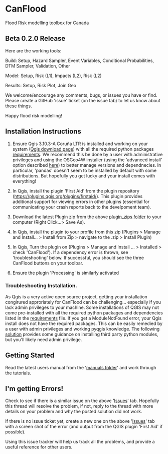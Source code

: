 # CanFlood
Flood Risk modelling toolbox for Canada

## Beta 0.2.0 Release

Here are the working tools:

  Build: Setup, Hazard Sampler, Event Variables, Conditional Probabilities, DTM Sampler, Validation, Other

  Model: Setup, Risk (L1), Impacts (L2), Risk (L2)

  Results: Setup, Risk Plot, Join Geo

We welcome/encourage any comments, bugs, or issues you have or find. Please create a GitHub 'issue' ticket (on the issue tab) to let us know about these things.

Happy flood risk modelling!

## Installation Instructions 

1) Ensure Qgis 3.10.3-A Coruña LTR is installed and working on your system ([Qgis download page](https://qgis.org/en/site/forusers/download.html)) with all the required python packages [requirements](https://github.com/IBIGroupCanWest/CanFlood/tree/master/requirements). We recommend this be done by a user with administrative privileges and using the OSGeo4W installer (using the 'advanced install' option described [here](https://github.com/IBIGroupCanWest/CanFlood/issues/6#issuecomment-592091488)) to better manage versions and dependnecies.  In particular, 'pandas' doesn't seem to be installed by default with some distributions.  But hopefully you get lucky and your install comes with everything!

2) In Qgis, install the plugin 'First Aid' from the plugin repository (https://plugins.qgis.org/plugins/firstaid/). This plugin provides additional support for viewing errors in other plugins (essential for communicating your crash reports back to the develpoment team).

3) Download the latest Plugin zip from the above [plugin_zips folder](https://github.com/IBIGroupCanWest/CanFlood/tree/master/plugin_zips) to your computer (Right Click...> Save As).

4) In Qgis, install the plugin to your profile from this zip  (Plugins > Manage and Install... > Install from Zip > navigate to the .zip > Install Plugin)

5) In Qgis, Turn the plugin on (Plugins > Manage and Install ... > Installed > check 'CanFlood'). If a dependency error is thrown, see 'troubleshooting' below.  If successful, you should see the three CanFlood buttons on your toolbar.

6) Ensure the plugin 'Processing' is similarly activated

### Troubleshooting Installation.

As Qgis is a very active open source project, getting your installation congirured approriately for CanFlood can be challenging... especially if you lack admin privileges to your machine. Some installations of QGIS may not come pre-installed with all the required python packages and dependencies listed in the [requirements](https://github.com/IBIGroupCanWest/CanFlood/tree/master/requirements) file.  If you get a ModuleNotFound error, your Qgis install does not have the required packages. This can be easily remedied by a user with admin privileges and working pyqgis knowledge.  The following [solution](https://github.com/IBIGroupCanWest/CanFlood/issues/6#issuecomment-592091488) provides some guidance on installing third party python modules, but you'll likely need admin privilege. 


## Getting Started

Read the latest users manual from the  '[manuals folder](https://github.com/IBIGroupCanWest/CanFlood/tree/master/manual)' and work through the tutorials.


## I'm getting Errors!
Check to see if there is a similar issue on the above '[Issues](https://github.com/IBIGroupCanWest/CanFlood/issues)' tab.  Hopefully this thread will resolve the problem, if not, reply to the thread with more details on your problem and why the posted solution did not work.

If there is no issue ticket yet, create a new one on the above '[Issues](https://github.com/IBIGroupCanWest/CanFlood/issues)' tab with a screen shot of the error (and output from the QGIS plugin 'First Aid' if possible). 

Using this issue tracker will help us track all the problems, and provide a useful reference for other users.
